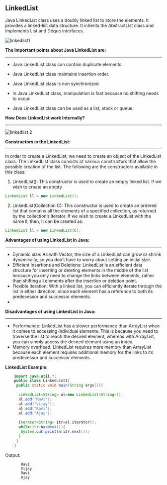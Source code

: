 
## LinkedList 

Java LinkedList class uses a doubly linked list to store the elements. It provides a linked-list data structure. It inherits the AbstractList class and implements List and Deque interfaces.





![linkedlist1](https://github.com/rhushikesh2000/JAVA_TUTORIAL_/assets/124034778/00e8e326-d675-46ab-8813-6352cb71864c)











**The important points about Java LinkedList are:**

---

- Java LinkedList class can contain duplicate elements.

-	Java LinkedList class maintains insertion order.

-	Java LinkedList class is non synchronized.

-	In Java LinkedList class, manipulation is fast because no shifting needs to occur.

-	Java LinkedList class can be used as a list, stack or queue.

**How Does LinkedList work Internally?**

---






![linkedlist 2](https://github.com/rhushikesh2000/JAVA_TUTORIAL_/assets/124034778/33a8bd9e-eb10-4e76-bae7-5d79a0833186)








**Constructors in the LinkedList:**

---

In order to create a LinkedList, we need to create an object of the LinkedList class. The LinkedList class consists of various constructors that allow the possible creation of the list. The following are the constructors available in this class:

1. LinkedList(): This constructor is used to create an empty linked list. If we wish to create an empty 

~~~java
LinkedList ll = new LinkedList();  
~~~

2. LinkedList(Collection C): This constructor is used to create an ordered list that contains all the elements of a specified collection, as returned by the collection’s iterator. If we wish to create a LinkedList with the name ll, then, it can be created as: 
~~~java
LinkedList ll = new LinkedList(C);
~~~

**Advantages of using LinkedList in Java:**

---

- Dynamic size: As with Vector, the size of a LinkedList can grow or shrink dynamically, so you don’t have to worry about setting an initial size.
- Efficient Insertions and Deletions: LinkedList is an efficient data structure for inserting or deleting elements in the middle of the list because you only need to change the links between elements, rather than shifting all elements after the insertion or deletion point.
- Flexible Iteration: With a linked list, you can efficiently iterate through the list in either direction, since each element has a reference to both its predecessor and successor elements.
- 

**Disadvantages of using LinkedList in Java:**

---

- Performance: LinkedList has a slower performance than ArrayList when it comes to accessing individual elements. This is because you need to traverse the list to reach the desired element, whereas with ArrayList, you can simply access the desired element using an index.
- Memory overhead: LinkedList requires more memory than ArrayList because each element requires additional memory for the links to its predecessor and successor elements.


**LinkedList Example:**
~~~java
    import java.util.*;  
    public class LinkedList1{  
     public static void main(String args[]){  
      
      LinkedList<String> al=new LinkedList<String>();  
      al.add("Ravi");  
      al.add("Vijay");  
      al.add("Ravi");  
      al.add("Ajay");  
      
      Iterator<String> itr=al.iterator();  
      while(itr.hasNext()){  
       System.out.println(itr.next());  
      }  
     }  
    }  
~~~
Output:
~~~
       Ravi
       Vijay
       Ravi
       Ajay
~~~
